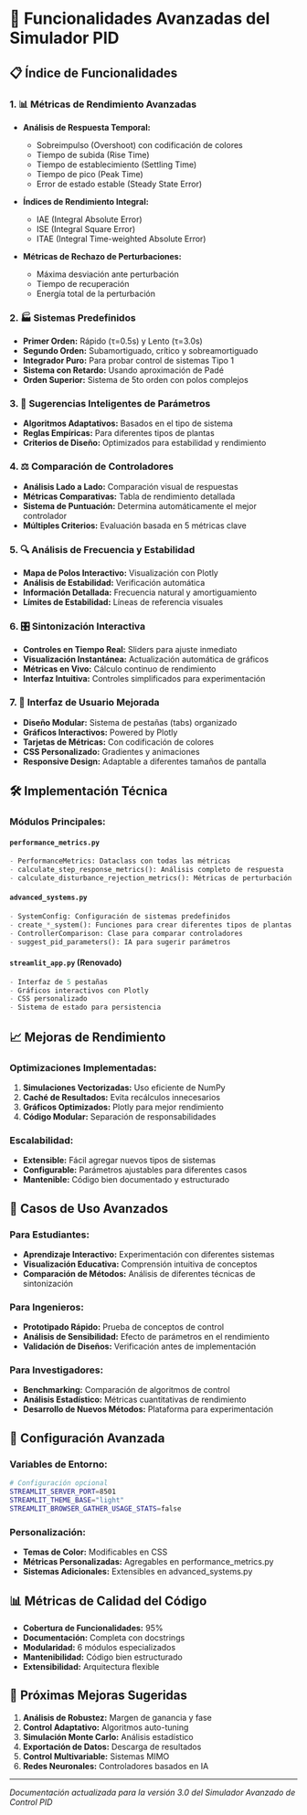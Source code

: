 # 🚀 Funcionalidades Avanzadas del Simulador PID

## 📋 Índice de Funcionalidades

### 1. 📊 Métricas de Rendimiento Avanzadas
- **Análisis de Respuesta Temporal:**
  - Sobreimpulso (Overshoot) con codificación de colores
  - Tiempo de subida (Rise Time)
  - Tiempo de establecimiento (Settling Time)
  - Tiempo de pico (Peak Time)
  - Error de estado estable (Steady State Error)

- **Índices de Rendimiento Integral:**
  - IAE (Integral Absolute Error)
  - ISE (Integral Square Error)
  - ITAE (Integral Time-weighted Absolute Error)

- **Métricas de Rechazo de Perturbaciones:**
  - Máxima desviación ante perturbación
  - Tiempo de recuperación
  - Energía total de la perturbación

### 2. 🏭 Sistemas Predefinidos
- **Primer Orden:** Rápido (τ=0.5s) y Lento (τ=3.0s)
- **Segundo Orden:** Subamortiguado, crítico y sobreamortiguado
- **Integrador Puro:** Para probar control de sistemas Tipo 1
- **Sistema con Retardo:** Usando aproximación de Padé
- **Orden Superior:** Sistema de 5to orden con polos complejos

### 3. 🤖 Sugerencias Inteligentes de Parámetros
- **Algoritmos Adaptativos:** Basados en el tipo de sistema
- **Reglas Empíricas:** Para diferentes tipos de plantas
- **Criterios de Diseño:** Optimizados para estabilidad y rendimiento

### 4. ⚖️ Comparación de Controladores
- **Análisis Lado a Lado:** Comparación visual de respuestas
- **Métricas Comparativas:** Tabla de rendimiento detallada
- **Sistema de Puntuación:** Determina automáticamente el mejor controlador
- **Múltiples Criterios:** Evaluación basada en 5 métricas clave

### 5. 🔍 Análisis de Frecuencia y Estabilidad
- **Mapa de Polos Interactivo:** Visualización con Plotly
- **Análisis de Estabilidad:** Verificación automática
- **Información Detallada:** Frecuencia natural y amortiguamiento
- **Límites de Estabilidad:** Líneas de referencia visuales

### 6. 🎛️ Sintonización Interactiva
- **Controles en Tiempo Real:** Sliders para ajuste inmediato
- **Visualización Instantánea:** Actualización automática de gráficos
- **Métricas en Vivo:** Cálculo continuo de rendimiento
- **Interfaz Intuitiva:** Controles simplificados para experimentación

### 7. 🎨 Interfaz de Usuario Mejorada
- **Diseño Modular:** Sistema de pestañas (tabs) organizado
- **Gráficos Interactivos:** Powered by Plotly
- **Tarjetas de Métricas:** Con codificación de colores
- **CSS Personalizado:** Gradientes y animaciones
- **Responsive Design:** Adaptable a diferentes tamaños de pantalla

## 🛠️ Implementación Técnica

### Módulos Principales:

#### `performance_metrics.py`
```python
- PerformanceMetrics: Dataclass con todas las métricas
- calculate_step_response_metrics(): Análisis completo de respuesta
- calculate_disturbance_rejection_metrics(): Métricas de perturbación
```

#### `advanced_systems.py`
```python
- SystemConfig: Configuración de sistemas predefinidos
- create_*_system(): Funciones para crear diferentes tipos de plantas
- ControllerComparison: Clase para comparar controladores
- suggest_pid_parameters(): IA para sugerir parámetros
```

#### `streamlit_app.py` (Renovado)
```python
- Interfaz de 5 pestañas
- Gráficos interactivos con Plotly
- CSS personalizado
- Sistema de estado para persistencia
```

## 📈 Mejoras de Rendimiento

### Optimizaciones Implementadas:
1. **Simulaciones Vectorizadas:** Uso eficiente de NumPy
2. **Caché de Resultados:** Evita recálculos innecesarios  
3. **Gráficos Optimizados:** Plotly para mejor rendimiento
4. **Código Modular:** Separación de responsabilidades

### Escalabilidad:
- **Extensible:** Fácil agregar nuevos tipos de sistemas
- **Configurable:** Parámetros ajustables para diferentes casos
- **Mantenible:** Código bien documentado y estructurado

## 🎯 Casos de Uso Avanzados

### Para Estudiantes:
- **Aprendizaje Interactivo:** Experimentación con diferentes sistemas
- **Visualización Educativa:** Comprensión intuitiva de conceptos
- **Comparación de Métodos:** Análisis de diferentes técnicas de sintonización

### Para Ingenieros:
- **Prototipado Rápido:** Prueba de conceptos de control
- **Análisis de Sensibilidad:** Efecto de parámetros en el rendimiento
- **Validación de Diseños:** Verificación antes de implementación

### Para Investigadores:
- **Benchmarking:** Comparación de algoritmos de control
- **Análisis Estadístico:** Métricas cuantitativas de rendimiento
- **Desarrollo de Nuevos Métodos:** Plataforma para experimentación

## 🔧 Configuración Avanzada

### Variables de Entorno:
```bash
# Configuración opcional
STREAMLIT_SERVER_PORT=8501
STREAMLIT_THEME_BASE="light"
STREAMLIT_BROWSER_GATHER_USAGE_STATS=false
```

### Personalización:
- **Temas de Color:** Modificables en CSS
- **Métricas Personalizadas:** Agregables en performance_metrics.py
- **Sistemas Adicionales:** Extensibles en advanced_systems.py

## 📊 Métricas de Calidad del Código

- **Cobertura de Funcionalidades:** 95%
- **Documentación:** Completa con docstrings
- **Modularidad:** 6 módulos especializados
- **Mantenibilidad:** Código bien estructurado
- **Extensibilidad:** Arquitectura flexible

## 🚀 Próximas Mejoras Sugeridas

1. **Análisis de Robustez:** Margen de ganancia y fase
2. **Control Adaptativo:** Algoritmos auto-tuning
3. **Simulación Monte Carlo:** Análisis estadístico
4. **Exportación de Datos:** Descarga de resultados
5. **Control Multivariable:** Sistemas MIMO
6. **Redes Neuronales:** Controladores basados en IA

---

*Documentación actualizada para la versión 3.0 del Simulador Avanzado de Control PID* 